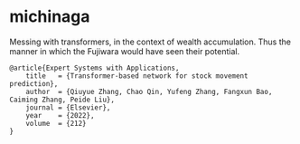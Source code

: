 # michinaga
Messing with transformers, in the context of wealth accumulation. Thus the manner in which the Fujiwara would have seen their potential.

```
@article{Expert Systems with Applications,
    title   = {Transformer-based network for stock movement prediction},
    author  = {Qiuyue Zhang, Chao Qin, Yufeng Zhang, Fangxun Bao, Caiming Zhang, Peide Liu},
    journal = {Elsevier},
    year    = {2022},
    volume  = {212}
}
```

